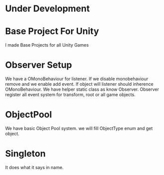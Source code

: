 # Under Development

# Base Project For Unity
 I made Base Projects for all Unity Games

# Observer Setup
We have a OMonoBehaviour for listener. If we disable monobehaviour remove and we enable add event. If object will listener should inherence OMonoBehaviour. We have helper static class as know Observer. Observer register all event system for transform, root or all game objects. 

# ObjectPool
We have basic Object Pool system. we will fill ObjectType enum and get object.

# Singleton
It does what it says in name.
